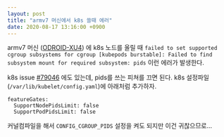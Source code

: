 ```yaml
---
layout: post
title: "armv7 머신에서 k8s 쓸때 에러"
date: 2020-08-17 13:16:00 +0900
---
```


armv7 머신 ([ODROID-XU4](https://www.hardkernel.com/shop/odroid-xu4-special-price/)) 에 k8s 노드를 올릴 때 `failed to set supported cgroup subsystems for cgroup [kubepods burstable]: Failed to find subsystem mount for required subsystem: pids` 이런 에러가 발생한다.

k8s issue [#79046](https://github.com/kubernetes/kubernetes/issues/79046) 에도 있는데, pids를 쓰는 피쳐를 끄면 된다. k8s 설정파일 (`/var/lib/kubelet/config.yaml`)에 아래처럼 추가하자.

```
featureGates:
  SupportNodePidsLimit: false
  SupportPodPidsLimit: false
```

커널컴파일을 해서 `CONFIG_CGROUP_PIDS` 설정을 켜도 되지만 이건 귀찮으므로...
